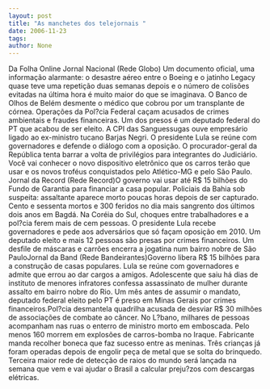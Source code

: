 ```yaml
---
layout: post
title: "As manchetes dos telejornais "
date: 2006-11-23
tags: 
author: None
---
```


Da Folha Online
Jornal Nacional (Rede Globo)
Um documento oficial, uma informação alarmante: o desastre aéreo entre o Boeing e o jatinho Legacy quase teve uma repetição duas semanas depois e o número de colisões evitadas na última hora é muito maior do que se imaginava. O Banco de Olhos de Belém desmente o médico que cobrou por um transplante de córnea. Operações da Pol?cia Federal caçam acusados de crimes ambientais e fraudes financeiras. Um dos presos é um deputado federal do PT que acabou de ser eleito. A CPI das Sanguessugas ouve empresário ligado ao ex-ministro tucano Barjas Negri. O presidente Lula se reúne com governadores e defende o diálogo com a oposição. O procurador-geral da República tenta barrar a volta de privilégios para integrantes do Judiciário. Você vai conhecer o novo dispositivo eletrônico que os carros terão que usar e os novos troféus conquistados pelo Atlético-MG e pelo São Paulo. Jornal da Record (Rede Record)O governo vai usar até R$ 15 bilhões do Fundo de Garantia para financiar a casa popular. Policiais da Bahia sob suspeita: assaltante aparece morto poucas horas depois de ser capturado. Cento e sessenta mortos e 300 feridos no dia mais sangrento dos últimos dois anos em Bagdá. Na Coréia do Sul, choques entre trabalhadores e a pol?cia ferem mais de cem pessoas. O presidente Lula recebe governadores e pede aos adversários que só façam oposição em 2010. Um deputado eleito e mais 12 pessoas são presas por crimes financeiros. Um desfile de máscaras e carrões encerra a jogatina num bairro nobre de São PauloJornal da Band (Rede Bandeirantes)Governo libera R$ 15 bilhões para a construção de casas populares. Lula se reúne com governadores e admite que errou ao dar cargos a amigos. Adolescente que saiu há dias de instituto de menores infratores confessa assassinato de mulher durante assalto em bairro nobre do Rio. Um mês antes de assumir o mandato, deputado federal eleito pelo PT é preso em Minas Gerais por crimes financeiros.Pol?cia desmantela quadrilha acusada de desviar R$ 30 milhões de associações de combate ao câncer. No L?bano, milhares de pessoas acompanham nas ruas o enterro de ministro morto em emboscada. Pelo menos 160 morrem em explosões de carros-bomba no Iraque. Fabricante manda recolher boneca que faz sucesso entre as meninas. Três crianças já foram operadas depois de engolir peça de metal que se solta do brinquedo. Terceira maior rede de detecção de raios do mundo será lançada na semana que vem e vai ajudar o Brasil a calcular preju?zos com descargas elétricas.  
